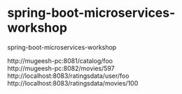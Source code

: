 # spring-boot-microservices-workshop
spring-boot-microservices-workshop

http://mugeesh-pc:8081/catalog/foo <br/>
http://mugeesh-pc:8082/movies/597 <br/>
http://localhost:8083/ratingsdata/user/foo<br/>
http://localhost:8083/ratingsdata/movies/100<br/>
